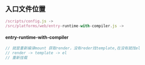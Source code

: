 ## 入口文件位置

```js
/scripts/config.js -> 
/src/platforms/web/entry-runtime-with-compiler.js ->

```



#### entry-runtime-with-compiler

```js
// 就是重新编译mount 获取render，没有reder找template,在没有就找el
// render -> template -> el
// 重新挂载
```

